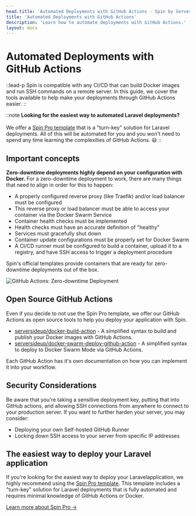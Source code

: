```yaml
---
head.title: 'Automated Deployments with GitHub Actions - Spin by Server Side Up'
title: 'Automated Deployments with GitHub Actions'
description: 'Learn how to automate deployments with GitHub Actions.'
layout: docs
---
```


# Automated Deployments with GitHub Actions
::lead-p
Spin is compatible with any CI/CD that can build Docker images and run SSH commands on a remote server. In this guide, we cover the tools available to help make your deployments through GitHub Actions easier.
::

::note
**Looking for the easiest way to automated Laravel deployments?** <br /><br />We offer a [Spin Pro template](https://getspin.pro) that is a "turn-key" solution for Laravel deployments. All of this will be automated for you and you won't need to spend any time learning the complexities of GitHub Actions. 😃
::

## Important concepts
**Zero-downtime deployments highly depend on your configuration with Docker.** For a zero-downtime deployment to work, there are many things that need to align in order for this to happen:

- A properly configured reverse proxy (like Traefik) and/or load balancer must be configured
- This reverse proxy or load balancer must be able to access your container via the Docker Swarm Service
- Container health checks must be implemented
- Health checks must have an accurate definition of "healthy"
- Services must gracefully shut down
- Container update configurations must be properly set for Docker Swarm
- A CI/CD runner must be configured to build a container, upload it to a registry, and have SSH access to trigger a deployment procedure

Spin's official templates provide containers that are ready for zero-downtime deployments out of the box.

![GitHub Actions: Zero-downtime Deployment](/images/docs/github-actions/zero-downtime-deployment.png)

## Open Source GitHub Actions
Even if you decide to not use the Spin Pro template, we offer our GitHub Actions as open source tools to help you deploy your application with Spin.

- [serversideup/docker-build-action](https://github.com/marketplace/actions/docker-build-action) - A simplified syntax to build and publish your Docker images with GitHub Actions.
- [serversideup/docker-swarm-deploy-github-action](https://github.com/marketplace/actions/docker-swarm-deploy-github-action) - A simplified syntax to deploy to Docker Swarm Mode via GitHub Actions.

Each GitHub Action has it's own documentation on how you can implement it into your workflow.

## Security Considerations
Be aware that you're taking a sensitive deployment key, putting that into GitHub actions, and allowing SSH connections from anywhere to connect to your production server. If you want to further harden your server, you may consider:

- Deploying your own Self-hosted GitHub Runner
- Locking down SSH access to your server from specific IP addresses

## The easiest way to deploy your Laravel application
If you're looking for the easiest way to deploy your Laravelapplication, we highly recommend using the [Spin Pro template](https://getspin.pro). This template includes a "turn-key" solution for Laravel deployments that is fully automated and requires minimal knowledge of GitHub Actions or Docker.

[Learn more about Spin Pro →](https://getspin.pro)

